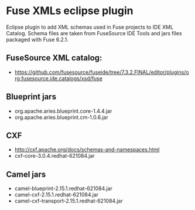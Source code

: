 Fuse XMLs eclipse plugin
========================

Eclipse plugin to add XML schemas used in Fuse projects to IDE XML Catalog. Schema files are taken from FuseSource IDE Tools and jars files packaged with Fuse 6.2.1.

## FuseSource XML catalog:
* https://github.com/fusesource/fuseide/tree/7.3.2.FINAL/editor/plugins/org.fusesource.ide.catalogs/xsd/fuse

## Blueprint jars
* org.apache.aries.blueprint.core-1.4.4.jar
* org.apache.aries.blueprint.cm-1.0.6.jar

## CXF
* http://cxf.apache.org/docs/schemas-and-namespaces.html
* cxf-core-3.0.4.redhat-621084.jar

## Camel jars
* camel-blueprint-2.15.1.redhat-621084.jar
* camel-cxf-2.15.1.redhat-621084.jar
* camel-cxf-transport-2.15.1.redhat-621084.jar
